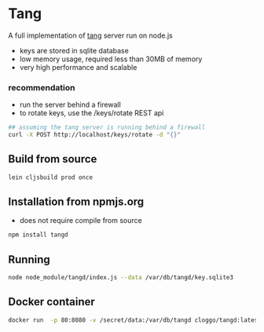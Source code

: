 # Tang

A full implementation of [tang](https://github.com/latchset/tang) server run on node.js

* keys are stored in sqlite database
* low memory usage, required less than 30MB of memory
* very high performance and scalable

### recommendation
* run the server behind a firewall
* to rotate keys, use the /keys/rotate REST api

```sh
## assuming the tang server is running behind a firewall
curl -X POST http://localhost/keys/rotate -d "{}"
```

## Build from source

```sh
lein cljsbuild prod once
```

## Installation from npmjs.org
* does not require compile from source

```sh
npm install tangd
```

## Running

```sh
node node_module/tangd/index.js --data /var/db/tangd/key.sqlite3
```

## Docker container

```sh
docker run  -p 80:8080 -v /secret/data:/var/db/tangd cloggo/tangd:latest
```

